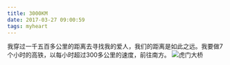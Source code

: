 ```yaml
---
title: 3000KM
date: 2017-03-27 09:00:59
tags: myheart
---
```

我穿过一千五百多公里的距离去寻找我的爱人，我们的距离是如此之远。我要做7个小时的高铁，以每小时超过300多公里的速度，前往南方。
![虎门大桥](bridge.jpg)
<!--more-->

















